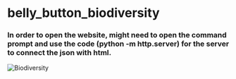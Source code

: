 # belly_button_biodiversity
### In order to open the website, might need to open the command prompt and use the code (python -m http.server) for the server to connect the json with html. 
![Biodiversity ](https://user-images.githubusercontent.com/95098281/160440524-2ca4fbe3-3410-4647-bc17-77ea1e7fe815.png)

